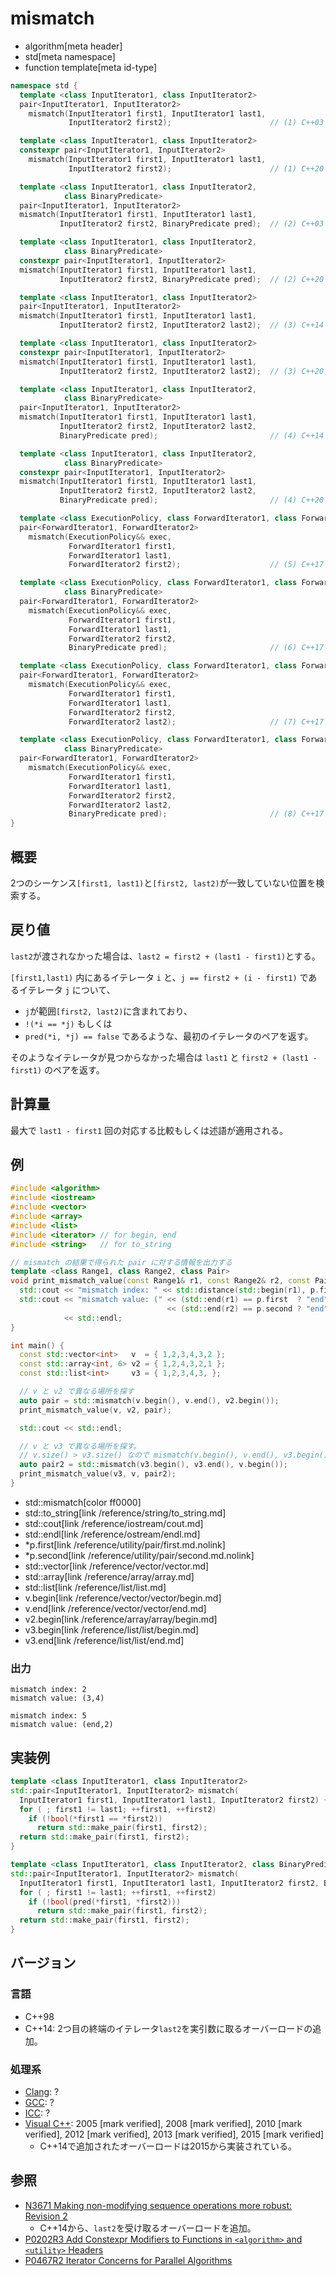 # mismatch
* algorithm[meta header]
* std[meta namespace]
* function template[meta id-type]

```cpp
namespace std {
  template <class InputIterator1, class InputIterator2>
  pair<InputIterator1, InputIterator2>
    mismatch(InputIterator1 first1, InputIterator1 last1,
             InputIterator2 first2);                      // (1) C++03

  template <class InputIterator1, class InputIterator2>
  constexpr pair<InputIterator1, InputIterator2>
    mismatch(InputIterator1 first1, InputIterator1 last1,
             InputIterator2 first2);                      // (1) C++20

  template <class InputIterator1, class InputIterator2,
            class BinaryPredicate>
  pair<InputIterator1, InputIterator2>
  mismatch(InputIterator1 first1, InputIterator1 last1,
           InputIterator2 first2, BinaryPredicate pred);  // (2) C++03

  template <class InputIterator1, class InputIterator2,
            class BinaryPredicate>
  constexpr pair<InputIterator1, InputIterator2>
  mismatch(InputIterator1 first1, InputIterator1 last1,
           InputIterator2 first2, BinaryPredicate pred);  // (2) C++20

  template <class InputIterator1, class InputIterator2>
  pair<InputIterator1, InputIterator2>
  mismatch(InputIterator1 first1, InputIterator1 last1,
           InputIterator2 first2, InputIterator2 last2);  // (3) C++14

  template <class InputIterator1, class InputIterator2>
  constexpr pair<InputIterator1, InputIterator2>
  mismatch(InputIterator1 first1, InputIterator1 last1,
           InputIterator2 first2, InputIterator2 last2);  // (3) C++20

  template <class InputIterator1, class InputIterator2,
            class BinaryPredicate>
  pair<InputIterator1, InputIterator2>
  mismatch(InputIterator1 first1, InputIterator1 last1,
           InputIterator2 first2, InputIterator2 last2,
           BinaryPredicate pred);                         // (4) C++14

  template <class InputIterator1, class InputIterator2,
            class BinaryPredicate>
  constexpr pair<InputIterator1, InputIterator2>
  mismatch(InputIterator1 first1, InputIterator1 last1,
           InputIterator2 first2, InputIterator2 last2,
           BinaryPredicate pred);                         // (4) C++20

  template <class ExecutionPolicy, class ForwardIterator1, class ForwardIterator2>
  pair<ForwardIterator1, ForwardIterator2>
    mismatch(ExecutionPolicy&& exec,
             ForwardIterator1 first1,
             ForwardIterator1 last1,
             ForwardIterator2 first2);                    // (5) C++17

  template <class ExecutionPolicy, class ForwardIterator1, class ForwardIterator2,
            class BinaryPredicate>
  pair<ForwardIterator1, ForwardIterator2>
    mismatch(ExecutionPolicy&& exec,
             ForwardIterator1 first1,
             ForwardIterator1 last1,
             ForwardIterator2 first2,
             BinaryPredicate pred);                       // (6) C++17

  template <class ExecutionPolicy, class ForwardIterator1, class ForwardIterator2>
  pair<ForwardIterator1, ForwardIterator2>
    mismatch(ExecutionPolicy&& exec,
             ForwardIterator1 first1,
             ForwardIterator1 last1,
             ForwardIterator2 first2,
             ForwardIterator2 last2);                     // (7) C++17

  template <class ExecutionPolicy, class ForwardIterator1, class ForwardIterator2,
            class BinaryPredicate>
  pair<ForwardIterator1, ForwardIterator2>
    mismatch(ExecutionPolicy&& exec,
             ForwardIterator1 first1,
             ForwardIterator1 last1,
             ForwardIterator2 first2,
             ForwardIterator2 last2,
             BinaryPredicate pred);                       // (8) C++17
}
```


## 概要
2つのシーケンス`[first1, last1)`と`[first2, last2)`が一致していない位置を検索する。


## 戻り値
`last2`が渡されなかった場合は、`last2 = first2 + (last1 - first1)`とする。

`[first1,last1)` 内にあるイテレータ `i` と、`j == first2 + (i - first1)` であるイテレータ `j` について、

- `j`が範囲`[first2, last2)`に含まれており、
- `!(*i == *j)` もしくは
- `pred(*i, *j) == false` であるような、最初のイテレータのペアを返す。

そのようなイテレータが見つからなかった場合は `last1` と `first2 + (last1 - first1)` のペアを返す。


## 計算量
最大で `last1 - first1` 回の対応する比較もしくは述語が適用される。


## 例
```cpp example
#include <algorithm>
#include <iostream>
#include <vector>
#include <array>
#include <list>
#include <iterator> // for begin, end
#include <string>   // for to_string

// mismatch の結果で得られた pair に対する情報を出力する
template <class Range1, class Range2, class Pair>
void print_mismatch_value(const Range1& r1, const Range2& r2, const Pair& p) {
  std::cout << "mismatch index: " << std::distance(std::begin(r1), p.first) << std::endl;
  std::cout << "mismatch value: (" << (std::end(r1) == p.first  ? "end" : std::to_string(*p.first)) << ","
                                   << (std::end(r2) == p.second ? "end" : std::to_string(*p.second)) << ")"
            << std::endl;
}

int main() {
  const std::vector<int>   v  = { 1,2,3,4,3,2 };
  const std::array<int, 6> v2 = { 1,2,4,3,2,1 };
  const std::list<int>     v3 = { 1,2,3,4,3, };

  // v と v2 で異なる場所を探す
  auto pair = std::mismatch(v.begin(), v.end(), v2.begin());
  print_mismatch_value(v, v2, pair);

  std::cout << std::endl;

  // v と v3 で異なる場所を探す。
  // v.size() > v3.size() なので mismatch(v.begin(), v.end(), v3.begin()) とやってはいけない。
  auto pair2 = std::mismatch(v3.begin(), v3.end(), v.begin());
  print_mismatch_value(v3, v, pair2);
}
```
* std::mismatch[color ff0000]
* std::to_string[link /reference/string/to_string.md]
* std::cout[link /reference/iostream/cout.md]
* std::endl[link /reference/ostream/endl.md]
* *p.first[link /reference/utility/pair/first.md.nolink]
* *p.second[link /reference/utility/pair/second.md.nolink]
* std::vector[link /reference/vector/vector.md]
* std::array[link /reference/array/array.md]
* std::list[link /reference/list/list.md]
* v.begin[link /reference/vector/vector/begin.md]
* v.end[link /reference/vector/vector/end.md]
* v2.begin[link /reference/array/array/begin.md]
* v3.begin[link /reference/list/list/begin.md]
* v3.end[link /reference/list/list/end.md]

### 出力
```
mismatch index: 2
mismatch value: (3,4)

mismatch index: 5
mismatch value: (end,2)
```


## 実装例
```cpp
template <class InputIterator1, class InputIterator2>
std::pair<InputIterator1, InputIterator2> mismatch(
  InputIterator1 first1, InputIterator1 last1, InputIterator2 first2) {
  for ( ; first1 != last1; ++first1, ++first2)
    if (!bool(*first1 == *first2))
      return std::make_pair(first1, first2);
  return std::make_pair(first1, first2);
}

template <class InputIterator1, class InputIterator2, class BinaryPredicate>
std::pair<InputIterator1, InputIterator2> mismatch(
  InputIterator1 first1, InputIterator1 last1, InputIterator2 first2, BinaryPredicate pred) {
  for ( ; first1 != last1; ++first1, ++first2)
    if (!bool(pred(*first1, *first2)))
      return std::make_pair(first1, first2);
  return std::make_pair(first1, first2);
}
```

## バージョン
### 言語
- C++98
- C++14: 2つ目の終端のイテレータ`last2`を実引数に取るオーバーロードの追加。

### 処理系
- [Clang](/implementation.md#clang): ?
- [GCC](/implementation.md#gcc): ?
- [ICC](/implementation.md#icc): ?
- [Visual C++](/implementation.md#visual_cpp): 2005 [mark verified], 2008 [mark verified], 2010 [mark verified], 2012 [mark verified], 2013 [mark verified], 2015 [mark verified]
    - C++14で追加されたオーバーロードは2015から実装されている。

## 参照
- [N3671 Making non-modifying sequence operations more robust: Revision 2](http://www.open-std.org/jtc1/sc22/wg21/docs/papers/2013/n3671.html)
    - C++14から、`last2`を受け取るオーバーロードを追加。
- [P0202R3 Add Constexpr Modifiers to Functions in `<algorithm>` and `<utility>` Headers](http://www.open-std.org/jtc1/sc22/wg21/docs/papers/2017/p0202r3.html)
- [P0467R2 Iterator Concerns for Parallel Algorithms](http://www.open-std.org/jtc1/sc22/wg21/docs/papers/2017/p0467r2.html)

